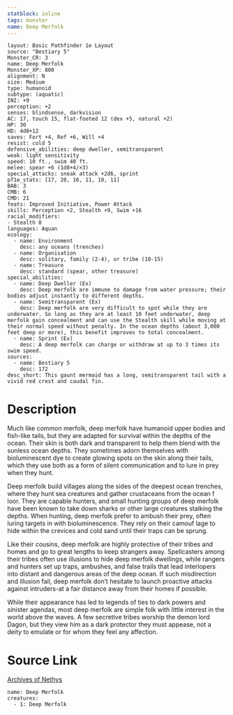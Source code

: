 ```yaml
---
statblock: inline
tags: monster
name: Deep Merfolk
---
```

```statblock
layout: Basic Pathfinder 1e Layout
source: "Bestiary 5"
Monster_CR: 3
name: Deep Merfolk
Monster_XP: 800
alignment: N
size: Medium
type: humanoid
subtype: (aquatic)
INI: +9
perception: +2
senses: blindsense, darkvision
AC: 17, touch 15, flat-footed 12 (dex +5, natural +2)
HP: 30
HD: 4d8+12
saves: Fort +4, Ref +6, Will +4
resist: cold 5
defensive_abilities: deep dweller, semitransparent
weak: light sensitivity
speed: 10 ft., swim 40 ft.
melee: spear +6 (1d8+4/×3)
special_attacks: sneak attack +2d6, sprint
pf1e_stats: [17, 20, 16, 11, 10, 11]
BAB: 3
CMB: 6
CMD: 21
feats: Improved Initiative, Power Attack
skills: Perception +2, Stealth +9, Swim +16
racial_modifiers:
- Stealth 8
languages: Aquan
ecology:
  - name: Environment
    desc: any oceans (trenches)
  - name: Organisation
    desc: solitary, family (2-4), or tribe (10-15)
  - name: Treasure
    desc: standard (spear, other treasure)
special_abilities:
  - name: Deep Dweller (Ex)
    desc: Deep merfolk are immune to damage from water pressure; their bodies adjust instantly to different depths.
  - name: Semitransparent (Ex)
    desc: Deep merfolk are very difficult to spot while they are underwater. So long as they are at least 10 feet underwater, deep merfolk gain concealment and can use the Stealth skill while moving at their normal speed without penalty. In the ocean depths (about 3,000 feet deep or more), this benefit improves to total concealment.
  - name: Sprint (Ex)
    desc: A deep merfolk can charge or withdraw at up to 3 times its swim speed.
sources:
  - name: Bestiary 5
    desc: 172
desc_short: This gaunt mermaid has a long, semitransparent tail with a vivid red crest and caudal fin.
```
# Description
Much like common merfolk, deep merfolk have humanoid upper bodies and fish-like tails, but they are adapted for survival within the depths of the ocean. Their skin is both dark and transparent to help them blend with the sunless ocean depths. They sometimes adorn themselves with bioluminescent dye to create glowing spots on the skin along their tails, which they use both as a form of silent communication and to lure in prey when they hunt.

 Deep merfolk build villages along the sides of the deepest ocean trenches, where they hunt sea creatures and gather crustaceans from the ocean f loor. They are capable hunters, and small hunting groups of deep merfolk have been known to take down sharks or other large creatures stalking the depths. When hunting, deep merfolk prefer to ambush their prey, often luring targets in with bioluminescence. They rely on their camouf lage to hide within the crevices and cold sand until their traps can be sprung.

 Like their cousins, deep merfolk are highly protective of their tribes and homes and go to great lengths to keep strangers away. Spellcasters among their tribes often use illusions to hide deep merfolk dwellings, while rangers and hunters set up traps, ambushes, and false trails that lead interlopers into distant and dangerous areas of the deep ocean. If such misdirection and illusion fail, deep merfolk don’t hesitate to launch proactive attacks against intruders-at a fair distance away from their homes if possible.

 While their appearance has led to legends of ties to dark powers and sinister agendas, most deep merfolk are simple folk with little interest in the world above the waves. A few secretive tribes worship the demon lord Dagon, but they view him as a dark protector they must appease, not a deity to emulate or for whom they feel any affection.
# Source Link
[Archives of Nethys](https://aonprd.com/MonsterDisplay.aspx?ItemName=Deep%20Merfolk)
```encounter-table
name: Deep Merfolk
creatures:
  - 1: Deep Merfolk
```
